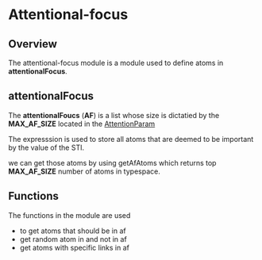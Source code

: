 # Attentional-focus

## Overview

The attentional-focus module is a module used to define atoms in **attentionalFocus**.

## attentionalFocus

The **attentionalFoucs** (**AF**) is a list whose size is dictatied by the **MAX_AF_SIZE**
located in the [AttentionParam](../../../attention/agents/mettaAgents/AttentionParam.metta)

The expresssion is used to store all atoms that are deemed to be important by the value
of the STI. 

we can get those atoms by using getAfAtoms which returns top **MAX_AF_SIZE** number of atoms in typespace.


## Functions

The functions in the module are used 
 - to get atoms that should be in af
 - get random atom in and not in af
 - get atoms with specific links in af

